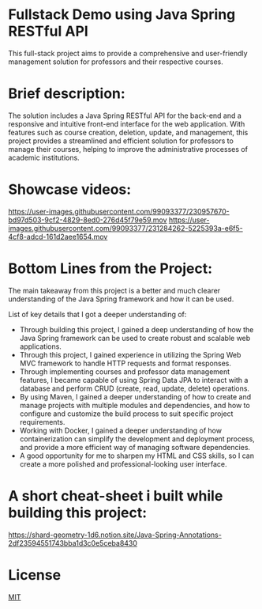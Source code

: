 # Fullstack Demo using Java Spring RESTful API

This full-stack project aims to provide a comprehensive and user-friendly management solution for professors and their respective courses. 

# Brief description: 

The solution includes a Java Spring RESTful API for the back-end and a responsive and intuitive front-end interface for the web application. With features such as course creation, deletion, update, and management, this project provides a streamlined and efficient solution for professors to manage their courses, helping to improve the administrative processes of academic institutions.

# Showcase videos:
https://user-images.githubusercontent.com/99093377/230957670-bd97d503-9cf2-4829-8ed0-276d45f79e59.mov
https://user-images.githubusercontent.com/99093377/231284262-5225393a-e6f5-4cf8-adcd-161d2aee1654.mov

# Bottom Lines from the Project:
The main takeaway from this project is a better and much clearer understanding of the Java Spring framework and how it can be used. 

List of key details that I got a deeper understanding of:
  - Through building this project, I gained a deep understanding of how the Java Spring framework can be used to create robust and scalable web applications.
  - Through this project, I gained experience in utilizing the Spring Web MVC framework to handle HTTP requests and format responses.
  - Through implementing courses and professor data management features, I became capable of using Spring Data JPA to interact with a database and perform CRUD (create, read, update, delete) operations.
  - By using Maven, I gained a deeper understanding of how to create and manage projects with multiple modules and dependencies, and how to configure and customize the build process to suit specific project requirements.
  - Working with Docker, I gained a deeper understanding of how containerization can simplify the development and deployment process, and provide a more efficient way of managing software dependencies.
  - A good opportunity for me to sharpen my HTML and CSS skills, so I can create a more polished and professional-looking user interface.
  
# A short cheat-sheet i built while building this project:
https://shard-geometry-1d6.notion.site/Java-Spring-Annotations-2df23594551743bba1d3c0e5ceba8430

# License
[MIT](https://choosealicense.com/licenses/mit/)
